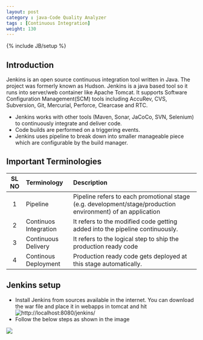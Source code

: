 ```yaml
---
layout: post
category : java-Code Quality Analyzer
tags : [Continuous Integration]
weight: 130
---
```

{% include JB/setup %}

## Introduction

Jenkins is an open source continuous integration tool written in Java. The project was formerly known as Hudson. Jenkins is a java based tool so it runs into server/web container like Apache Tomcat. It supports Software Configuration Management(SCM) tools including AccuRev, CVS, Subversion, Git, Mercurial, Perforce, Clearcase and RTC.  


* Jenkins works with other tools (Maven, Sonar, JaCoCo, SVN, Selenium) to continuously integrate and deliver code.
* Code builds are performed on a triggering events.
* Jenkins uses pipeline to break down into smaller manageable piece which are configurable by the build manager.


## Important Terminologies

SL NO | Terminology | Description
:---:|:---|:---
1 | Pipeline | Pipeline refers to each promotional stage (e.g. development/stage/production environment) of an application
2 | Continuos Integration | It refers to the modified code getting added into the pipeline continuously.
3 | Continuous Delivery | It refers to the logical step to ship the production ready code
4 | Continous Deployment | Production ready code gets deployed at this stage automatically.


## Jenkins setup


* Install Jenkins from sources available in the internet. You can download the war file and place it in webapps in tomcat and hit ![http://localhost:8080/jenkins/](http://localhost:8080/jenkins/)
* Follow the below steps as shown in the image
<img src="https://cloud.githubusercontent.com/assets/11231867/14704213/381e7b5e-07d1-11e6-82d9-61332b26efc8.png"/>
